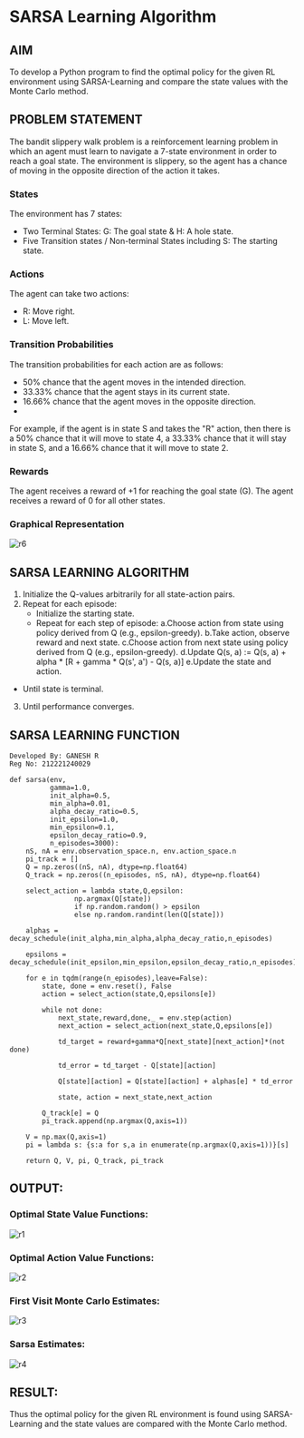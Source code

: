 # SARSA Learning Algorithm

## AIM
To develop a Python program to find the optimal policy for the given RL environment using SARSA-Learning and compare the state values with the Monte Carlo method.

## PROBLEM STATEMENT
The bandit slippery walk problem is a reinforcement learning problem in which an agent must learn to navigate a 7-state environment in order to reach a goal state. The environment is slippery, so the agent has a chance of moving in the opposite direction of the action it takes.

### States
The environment has 7 states:

* Two Terminal States: G: The goal state & H: A hole state.
* Five Transition states / Non-terminal States including S: The starting state.

### Actions
The agent can take two actions:

* R: Move right.
* L: Move left.

### Transition Probabilities
The transition probabilities for each action are as follows:

* 50% chance that the agent moves in the intended direction.
* 33.33% chance that the agent stays in its current state.
* 16.66% chance that the agent moves in the opposite direction.
* 
For example, if the agent is in state S and takes the "R" action, then there is a 50% chance that it will move to state 4, a 33.33% chance that it will stay in state S, and a 16.66% chance that it will move to state 2.

### Rewards
The agent receives a reward of +1 for reaching the goal state (G). The agent receives a reward of 0 for all other states.

### Graphical Representation

![r6](https://github.com/Ishu-Vasanth/sarsa-learning/assets/94154614/a694b427-1c51-480c-8386-1c459951de4b)

## SARSA LEARNING ALGORITHM
1. Initialize the Q-values arbitrarily for all state-action pairs.
2. Repeat for each episode:
   * Initialize the starting state.
   * Repeat for each step of episode:
       a.Choose action from state using policy derived from Q (e.g., epsilon-greedy).
       b.Take action, observe reward and next state.
       c.Choose action from next state using policy derived from Q (e.g., epsilon-greedy).
       d.Update Q(s, a) := Q(s, a) + alpha * [R + gamma * Q(s', a') - Q(s, a)]
       e.Update the state and action.
* Until state is terminal.
3. Until performance converges.
  
## SARSA LEARNING FUNCTION
```
Developed By: GANESH R
Reg No: 212221240029
```
```
def sarsa(env,
          gamma=1.0,
          init_alpha=0.5,
          min_alpha=0.01,
          alpha_decay_ratio=0.5,
          init_epsilon=1.0,
          min_epsilon=0.1,
          epsilon_decay_ratio=0.9,
          n_episodes=3000):
    nS, nA = env.observation_space.n, env.action_space.n
    pi_track = []
    Q = np.zeros((nS, nA), dtype=np.float64)
    Q_track = np.zeros((n_episodes, nS, nA), dtype=np.float64)

    select_action = lambda state,Q,epsilon: 
    			np.argmax(Q[state]) 
    			if np.random.random() > epsilon 
                else np.random.randint(len(Q[state]))

    alphas = decay_schedule(init_alpha,min_alpha,alpha_decay_ratio,n_episodes)

    epsilons = decay_schedule(init_epsilon,min_epsilon,epsilon_decay_ratio,n_episodes)

    for e in tqdm(range(n_episodes),leave=False):
        state, done = env.reset(), False
        action = select_action(state,Q,epsilons[e])

        while not done:
            next_state,reward,done,_ = env.step(action)
            next_action = select_action(next_state,Q,epsilons[e])

            td_target = reward+gamma*Q[next_state][next_action]*(not done)

            td_error = td_target - Q[state][action]

            Q[state][action] = Q[state][action] + alphas[e] * td_error

            state, action = next_state,next_action

        Q_track[e] = Q
        pi_track.append(np.argmax(Q,axis=1))

    V = np.max(Q,axis=1)
    pi = lambda s: {s:a for s,a in enumerate(np.argmax(Q,axis=1))}[s]

    return Q, V, pi, Q_track, pi_track
```

## OUTPUT:
### Optimal State Value Functions:
![r1](https://github.com/Ishu-Vasanth/sarsa-learning/assets/94154614/76ffd14b-8328-483c-8592-b03c0cf53c79)

### Optimal Action Value Functions:
![r2](https://github.com/Ishu-Vasanth/sarsa-learning/assets/94154614/46de9525-bb47-431f-aa17-274cbbe7ae9c)

### First Visit Monte Carlo Estimates:
![r3](https://github.com/Ishu-Vasanth/sarsa-learning/assets/94154614/d6d9fb20-7ce7-4f89-88c9-b24edc24aa4e)

### Sarsa Estimates:
![r4](https://github.com/Ishu-Vasanth/sarsa-learning/assets/94154614/77a4bf9a-6b80-4d61-9b6f-f0a77e8d6689)

## RESULT:
Thus the optimal policy for the given RL environment is found using SARSA-Learning and the state values are compared with the Monte Carlo method.
